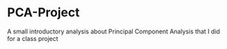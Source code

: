 # PCA-Project
A small introductory analysis about Principal Component Analysis that I did for a class project
